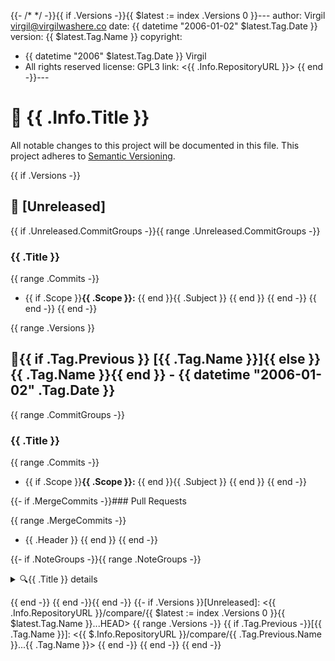 {{- /* <!-- markdownlint-disable --><!-- spellchecker:ignore markdownlint --> */ -}}{{ if .Versions -}}{{ $latest := index .Versions 0 }}---
author:     Virgil <virgil@virgilwashere.co>
date:       {{ datetime "2006-01-02" $latest.Tag.Date }}
version:    {{ $latest.Tag.Name }}
copyright:
  - {{ datetime "2006" $latest.Tag.Date }} Virgil
  - All rights reserved
license:    GPL3
link:       <{{ .Info.RepositoryURL }}>
{{ end -}}---
# 📃 {{ .Info.Title }}

All notable changes to this project will be documented in this file.
This project adheres to [Semantic Versioning](http://semver.org/spec/v2.0.0.html).

{{ if .Versions -}}
<a name="unreleased"></a>

## 🚧 [Unreleased]

{{ if .Unreleased.CommitGroups -}}{{ range .Unreleased.CommitGroups -}}
### {{ .Title }}

{{ range .Commits -}}
- {{ if .Scope }}**{{ .Scope }}:** {{ end }}{{ .Subject }}
{{ end }}
{{ end -}}
{{ end -}}
{{ end -}}

{{ range .Versions }}<a name="{{ .Tag.Name }}"></a>
## 🔖{{ if .Tag.Previous }} [{{ .Tag.Name }}]{{ else }}{{ .Tag.Name }}{{ end }} - {{ datetime "2006-01-02" .Tag.Date }}

{{ range .CommitGroups -}}
### {{ .Title }}

{{ range .Commits -}}
- {{ if .Scope }}**{{ .Scope }}:** {{ end }}{{ .Subject }}
{{ end }}
{{ end -}}

{{- if .MergeCommits -}}### Pull Requests

{{ range .MergeCommits -}}
- {{ .Header }}
{{ end }}
{{ end -}}

{{- if .NoteGroups -}}{{ range .NoteGroups -}}<details><summary>🔍{{ .Title }} details</summary>
{{ range .Notes }}
{{ .Body }}
{{ end }}
</details>

{{ end -}}
{{ end -}}{{ end -}}
{{- if .Versions }}[Unreleased]: <{{ .Info.RepositoryURL }}/compare/{{ $latest := index .Versions 0 }}{{ $latest.Tag.Name }}...HEAD>
{{ range .Versions -}}
{{ if .Tag.Previous -}}[{{ .Tag.Name }}]: <{{ $.Info.RepositoryURL }}/compare/{{ .Tag.Previous.Name }}...{{ .Tag.Name }}>
{{ end -}}
{{ end -}}
{{ end -}}
